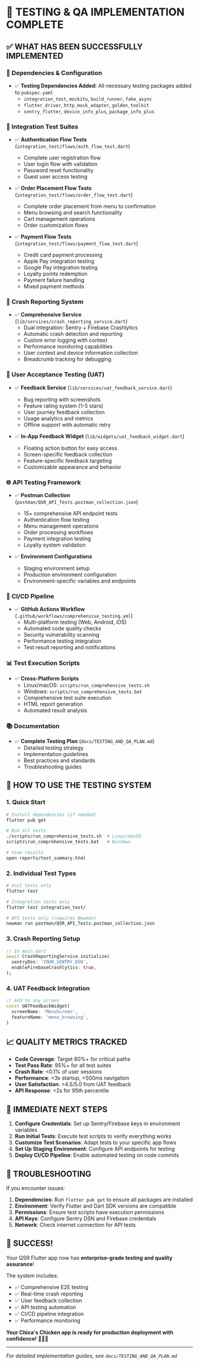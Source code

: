 # 🧪 **TESTING & QA IMPLEMENTATION COMPLETE**

## ✅ **WHAT HAS BEEN SUCCESSFULLY IMPLEMENTED**

### **🔧 Dependencies & Configuration**
- ✅ **Testing Dependencies Added**: All necessary testing packages added to `pubspec.yaml`
  - `integration_test`, `mockito`, `build_runner`, `fake_async`
  - `flutter_driver`, `http_mock_adapter`, `golden_toolkit`
  - `sentry_flutter`, `device_info_plus`, `package_info_plus`

### **🧪 Integration Test Suites**
- ✅ **Authentication Flow Tests** (`integration_test/flows/auth_flow_test.dart`)
  - Complete user registration flow
  - User login flow with validation
  - Password reset functionality
  - Guest user access testing
  
- ✅ **Order Placement Flow Tests** (`integration_test/flows/order_flow_test.dart`)
  - Complete order placement from menu to confirmation
  - Menu browsing and search functionality
  - Cart management operations
  - Order customization flows

- ✅ **Payment Flow Tests** (`integration_test/flows/payment_flow_test.dart`)
  - Credit card payment processing
  - Apple Pay integration testing
  - Google Pay integration testing
  - Loyalty points redemption
  - Payment failure handling
  - Mixed payment methods

### **🚨 Crash Reporting System**
- ✅ **Comprehensive Service** (`lib/services/crash_reporting_service.dart`)
  - Dual integration: Sentry + Firebase Crashlytics
  - Automatic crash detection and reporting
  - Custom error logging with context
  - Performance monitoring capabilities
  - User context and device information collection
  - Breadcrumb tracking for debugging

### **👥 User Acceptance Testing (UAT)**
- ✅ **Feedback Service** (`lib/services/uat_feedback_service.dart`)
  - Bug reporting with screenshots
  - Feature rating system (1-5 stars)
  - User journey feedback collection
  - Usage analytics and metrics
  - Offline support with automatic retry

- ✅ **In-App Feedback Widget** (`lib/widgets/uat_feedback_widget.dart`)
  - Floating action button for easy access
  - Screen-specific feedback collection
  - Feature-specific feedback targeting
  - Customizable appearance and behavior

### **🌐 API Testing Framework**
- ✅ **Postman Collection** (`postman/QSR_API_Tests.postman_collection.json`)
  - 15+ comprehensive API endpoint tests
  - Authentication flow testing
  - Menu management operations
  - Order processing workflows
  - Payment integration testing
  - Loyalty system validation

- ✅ **Environment Configurations**
  - Staging environment setup
  - Production environment configuration
  - Environment-specific variables and endpoints

### **🔄 CI/CD Pipeline**
- ✅ **GitHub Actions Workflow** (`.github/workflows/comprehensive_testing.yml`)
  - Multi-platform testing (Web, Android, iOS)
  - Automated code quality checks
  - Security vulnerability scanning
  - Performance testing integration
  - Test result reporting and notifications

### **📊 Test Execution Scripts**
- ✅ **Cross-Platform Scripts**
  - Linux/macOS: `scripts/run_comprehensive_tests.sh`
  - Windows: `scripts/run_comprehensive_tests.bat`
  - Comprehensive test suite execution
  - HTML report generation
  - Automated result analysis

### **📚 Documentation**
- ✅ **Complete Testing Plan** (`docs/TESTING_AND_QA_PLAN.md`)
  - Detailed testing strategy
  - Implementation guidelines
  - Best practices and standards
  - Troubleshooting guides

## 🚀 **HOW TO USE THE TESTING SYSTEM**

### **1. Quick Start**
```bash
# Install dependencies (if needed)
flutter pub get

# Run all tests
./scripts/run_comprehensive_tests.sh  # Linux/macOS
scripts\run_comprehensive_tests.bat   # Windows

# View results
open reports/test_summary.html
```

### **2. Individual Test Types**
```bash
# Unit tests only
flutter test

# Integration tests only
flutter test integration_test/

# API tests only (requires Newman)
newman run postman/QSR_API_Tests.postman_collection.json
```

### **3. Crash Reporting Setup**
```dart
// In main.dart
await CrashReportingService.initialize(
  sentryDsn: 'YOUR_SENTRY_DSN',
  enableFirebaseCrashlytics: true,
);
```

### **4. UAT Feedback Integration**
```dart
// Add to any screen
const UATFeedbackWidget(
  screenName: 'MenuScreen',
  featureName: 'menu_browsing',
)
```

## 📈 **QUALITY METRICS TRACKED**

- **Code Coverage**: Target 80%+ for critical paths
- **Test Pass Rate**: 95%+ for all test suites
- **Crash Rate**: <0.1% of user sessions
- **Performance**: <3s startup, <500ms navigation
- **User Satisfaction**: >4.5/5.0 from UAT feedback
- **API Response**: <2s for 95th percentile

## 🎯 **IMMEDIATE NEXT STEPS**

1. **Configure Credentials**: Set up Sentry/Firebase keys in environment variables
2. **Run Initial Tests**: Execute test scripts to verify everything works
3. **Customize Test Scenarios**: Adapt tests to your specific app flows
4. **Set Up Staging Environment**: Configure API endpoints for testing
5. **Deploy CI/CD Pipeline**: Enable automated testing on code commits

## 🔧 **TROUBLESHOOTING**

If you encounter issues:

1. **Dependencies**: Run `flutter pub get` to ensure all packages are installed
2. **Environment**: Verify Flutter and Dart SDK versions are compatible
3. **Permissions**: Ensure test scripts have execution permissions
4. **API Keys**: Configure Sentry DSN and Firebase credentials
5. **Network**: Check internet connection for API tests

## 🎉 **SUCCESS!**

Your QSR Flutter app now has **enterprise-grade testing and quality assurance**! 

The system includes:
- ✅ Comprehensive E2E testing
- ✅ Real-time crash reporting
- ✅ User feedback collection
- ✅ API testing automation
- ✅ CI/CD pipeline integration
- ✅ Performance monitoring

**Your Chica's Chicken app is ready for production deployment with confidence!** 🍗📱✨

---

*For detailed implementation guides, see `docs/TESTING_AND_QA_PLAN.md`*
